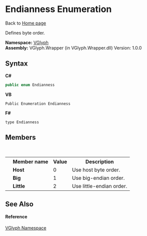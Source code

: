 # Endianness Enumeration
Back to <a href="Home.md">Home page</a> 

Defines byte order.

**Namespace:**&nbsp;<a href="N_VGlyph.md">VGlyph</a><br />**Assembly:**&nbsp;VGlyph.Wrapper (in VGlyph.Wrapper.dll) Version: 1.0.0

## Syntax

**C#**<br />
``` C#
public enum Endianness
```

**VB**<br />
``` VB
Public Enumeration Endianness
```

**F#**<br />
``` F#
type Endianness
```


## Members
&nbsp;<table><tr><th></th><th>Member name</th><th>Value</th><th>Description</th></tr><tr><td /><td target="F:VGlyph.Endianness.Host">**Host**</td><td>0</td><td>Use host byte order.</td></tr><tr><td /><td target="F:VGlyph.Endianness.Big">**Big**</td><td>1</td><td>Use big-endian order.</td></tr><tr><td /><td target="F:VGlyph.Endianness.Little">**Little**</td><td>2</td><td>Use little-endian order.</td></tr></table>

## See Also


#### Reference
<a href="N_VGlyph.md">VGlyph Namespace</a><br />
